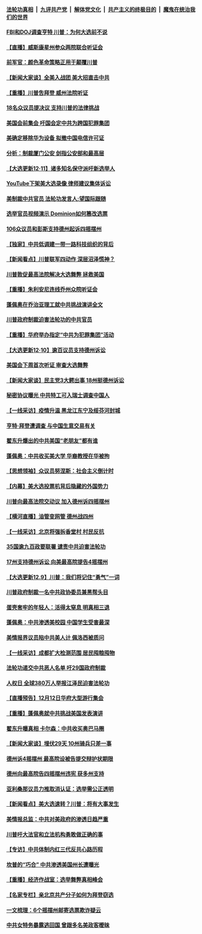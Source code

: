 ####  [法轮功真相](../../../../basic/blob/master/README.md?t=12120531) &nbsp;|&nbsp; [九评共产党](../../../../9ping.md/blob/master/README.md?t=12120531) &nbsp;|&nbsp; [解体党文化](../../../../jtdwh.md/blob/master/README.md?t=12120531)  &nbsp;|&nbsp; [共产主义的终极目的](../../../../gczydzjmd.md/blob/master/README.md?t=12120531) &nbsp;|&nbsp; [魔鬼在统治我们的世界](../../../../mgztzwmdsj.md/blob/master/README.md?t=12120531) 

#### [FBI和DOJ调查亨特 川普：为何大选前不说](../pages/nf4514/n12613853.md?t=12120531) 

#### [【直播】威斯康星州参众两院联合听证会](../pages/nf4514/n12613777.md?t=12120531) 

#### [前军官：颜色革命策略正用于颠覆川普](../pages/nf4514/n12613755.md?t=12120531) 

#### [【新闻大家谈】全美入战团 美大招直击中共](../pages/nf4514/n12613564.md?t=12120531) 

#### [【重播】川普吿拜登 威州法院听证](../pages/nf4514/n12611175.md?t=12120531) 

#### [18名众议员提决议 支持川普的法律挑战](../pages/nf4514/n12613610.md?t=12120531) 

#### [美国会前集会 吁国会定中共为跨国犯罪集团](../pages/nf4514/n12613465.md?t=12120531) 

#### [美确定移除华为设备 拟撤中国电信许可证](../pages/nf4514/n12613447.md?t=12120531) 

#### [分析：制裁厦门公安 剑指公安部和最高层](../pages/nf4514/n12612956.md?t=12120531) 

#### [【大选更新12·11】诸多知名保守派吁新选举人](../pages/nf4514/n12612906.md?t=12120531) 

#### [YouTube下架美大选录像 律师建议集体诉讼](../pages/nf4514/n12610566.md?t=12120531) 

#### [美制裁中共官员 法轮功发言人:望国际跟随](../pages/nf4514/n12612010.md?t=12120531) 

#### [选举官员视频演示 Dominion如何篡改选票](../pages/nf4514/n12612488.md?t=12120531) 

#### [106众议员和彭斯支持德州起诉四摇摆州](../pages/nf4514/n12612217.md?t=12120531) 

#### [【独家】中共低调建一带一路科技组织的背后](../pages/nf4514/n12608459.md?t=12120531) 

#### [【新闻看点】川普联军四动作 深层沼泽慌神？](../pages/nf4514/n12611794.md?t=12120531) 

#### [川普敦促最高法院解决大选舞弊 拯救美国](../pages/nf4514/n12611689.md?t=12120531) 

#### [【重播】朱利安尼连线乔州众院听证会](../pages/nf4514/n12609625.md?t=12120531) 

#### [蓬佩奥在乔治亚理工就中共挑战演讲全文](../pages/nf4514/n12611219.md?t=12120531) 

#### [川普政府制裁迫害法轮功的中共官员](../pages/nf4514/n12611334.md?t=12120531) 

#### [【重播】华府举办指定“中共为犯罪集团”活动](../pages/nf4514/n12610890.md?t=12120531) 

#### [【大选更新12·10】逾百议员支持德州诉讼](../pages/nf4514/n12610198.md?t=12120531) 

#### [美国会下周首次听证 审查大选舞弊](../pages/nf4514/n12610916.md?t=12120531) 

#### [【新闻大家谈】民主党3大鳄出事 18州挺德州诉讼](../pages/nf4514/n12610955.md?t=12120531) 

#### [秘密协议曝光 中共特工可入瑞士调查中国人](../pages/nf4514/n12610671.md?t=12120531) 

#### [【一线采访】疫情升温 黑龙江东宁及绥芬河封城](../pages/nf4514/n12610058.md?t=12120531) 

#### [亨特·拜登遭调查 与中国生意交易有关](../pages/nf4514/n12609994.md?t=12120531) 

#### [翟东升爆出的中共美国“老朋友”都有谁](../pages/nf4514/n12609508.md?t=12120531) 

#### [蓬佩奥：中共收买美大学 华裔教授在华被拘](../pages/nf4514/n12607628.md?t=12120531) 

#### [【思想领袖】众议员努涅斯：社会主义倒计时](../pages/nf4514/n12536608.md?t=12120531) 

#### [【内幕】美大选投票机背后隐藏的外国势力](../pages/nf4514/n12607838.md?t=12120531) 

#### [川普向最高法院交动议 加入德州诉四摇摆州](../pages/nf4514/n12608440.md?t=12120531) 

#### [【横河直播】油管变网管 德州战四州](../pages/nf4514/n12608408.md?t=12120531) 

#### [【一线采访】北京将强拆香堂村 村民反抗](../pages/nf4514/n12607287.md?t=12120531) 

#### [35国逾九百政要联署 谴责中共迫害法轮功](../pages/nf4514/n12602834.md?t=12120531) 

#### [17州支持德州诉讼 向美最高院提告4摇摆州](../pages/nf4514/n12607509.md?t=12120531) 

#### [【大选更新12.9】川普：我们将记住“勇气”一词](../pages/nf4514/n12606261.md?t=12120531) 

#### [川普政府制裁一名中共政协委员兼黑帮头目](../pages/nf4514/n12607112.md?t=12120531) 

#### [蛋壳套牢的年轻人：活得太窒息 明真相三退](../pages/nf4514/n12604790.md?t=12120531) 

#### [蓬佩奥：中共渗透美校园 中国学生受害最深](../pages/nf4514/n12607166.md?t=12120531) 

#### [美情报界议员陷中共美人计 佩洛西被质问](../pages/nf4514/n12607128.md?t=12120531) 

#### [【一线采访】成都扩大检测范围 居民囤粮囤物](../pages/nf4514/n12606497.md?t=12120531) 

#### [法轮功递交中共恶人名单 吁29国政府制裁](../pages/nf4514/n12606976.md?t=12120531) 

#### [人权日 全球380万人举报江泽民迫害法轮功](../pages/nf4514/n12603832.md?t=12120531) 

#### [【直播预告】12月12日华府大型游行集会](../pages/nf4514/n12606951.md?t=12120531) 

#### [【重播】蓬佩奥就中共挑战美国发表演讲](../pages/nf4514/n12602291.md?t=12120531) 

#### [翟东升曝真相 卡尔森：中共收买奥巴马圈](../pages/nf4514/n12606678.md?t=12120531) 

#### [【新闻大家谈】埋伏29天 10州骑兵只差一事](../pages/nf4514/n12606610.md?t=12120531) 

#### [德州诉4摇摆州 最高院设被告提交辩护状期限](../pages/nf4514/n12606267.md?t=12120531) 

#### [德州向最高院告四摇摆州违宪 获多州支持](../pages/nf4514/n12606132.md?t=12120531) 

#### [亚利桑那议员力推取消认证：选举需公正透明](../pages/nf4514/n12605346.md?t=12120531) 

#### [【新闻看点】美大选速转？川普：将有大事发生](../pages/nf4514/n12604918.md?t=12120531) 

#### [美情报总监：中共对美政府的渗透日趋严重](../pages/nf4514/n12605280.md?t=12120531) 

#### [川普吁大法官和立法机构勇敢做正确的事](../pages/nf4514/n12605055.md?t=12120531) 

#### [【专访】中共体制内红三代反共心路历程](../pages/nf4514/n12603159.md?t=12120531) 

#### [坎普的“巧合” 中共渗透美国州长遭曝光](../pages/nf4514/n12604949.md?t=12120531) 

#### [【重播】经济作战室：选举舞弊真相峰会](../pages/nf4514/n12603146.md?t=12120531) 

#### [【名家专栏】亲北京共产分子如何为拜登窃选](../pages/nf4514/n12604113.md?t=12120531) 

#### [一文梳理：6个摇摆州邮寄选票欺诈疑云](../pages/nf4514/n12604584.md?t=12120531) 

#### [中共女特务暴露逃回国 曾跟多名美政客暧昧](../pages/nf4514/n12604360.md?t=12120531) 

